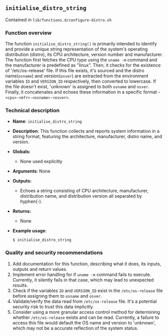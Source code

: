 ## `initialise_distro_string`

Contained in `lib/functions.d/configure-distro.sh`

### Function overview

The function `initialise_distro_string()` is primarily intended to identify and provide a unique string representation of the system's operating distribution (distro), its CPU architecture, version number and manufacturer. The function first fetches the CPU type using the `uname -m` command and the manufacturer is predefined as "linux". Then, it checks for the existence of '/etc/os-release' file. If this file exists, it's sourced and the distro name(`osname`) and version(`osver`) are extracted from the environment variables `ID` and `VERSION_ID` respectively, then converted to lowercase. If the file doesn't exist, 'unknown' is assigned to both `osname` and `osver`. Finally, it concatenates and echoes these information in a specific format - `<cpu>-<mfr>-<osname>-<osver>`.

### Technical description

- **Name**: `initialise_distro_string`
- **Description**: This function collects and reports system information in a string format, featuring the architecture, manufacturer, distro name, and version. 
- **Globals:**
  - None used explicitly
- **Arguments**: None
- **Outputs:** 
  - Echoes a string consisting of CPU architecture, manufacturer, distribution name, and distribution version all separated by hyphen(-).  
- **Returns:**
  - None
- **Example usage**:
   
   ```
   $ initialise_distro_string
   ```

### Quality and security recommendations

1. Add documentation for this function, describing what it does, its inputs, outputs and return values.
2. Implement error handling for if `uname -m` command fails to execute. Currently, it silently fails in that case, which may lead to unexpected results.
3. Check if the variables `ID` and `VERSION_ID` exist in the `/etc/os-release` file before assigning them to `osname` and `osver`.
4. Validate/verify the data read from `/etc/os-release` file. It's a potential security risk to trust this data implicitly.
5. Consider using a more granular access control method for determining whether `/etc/os-release` exists and can be read. Currently, a failure to access this file would default the OS name and version to 'unknown', which may not be a accurate reflection of the system status.

